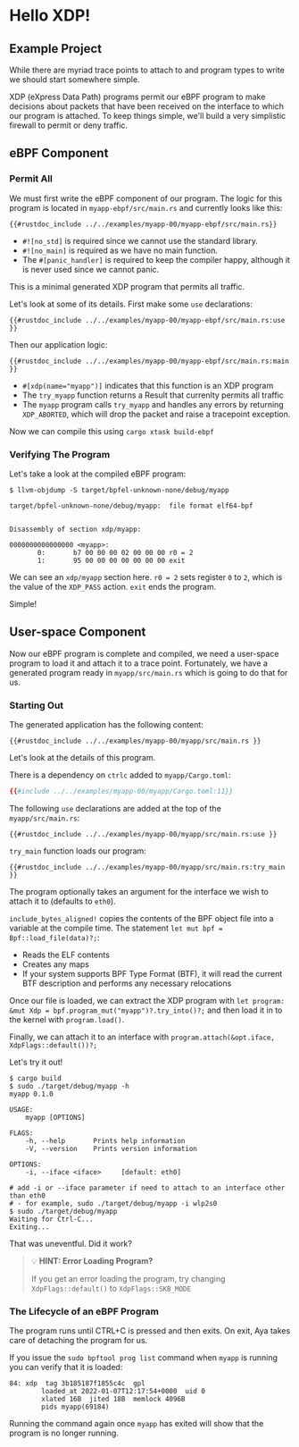 # Hello XDP!

## Example Project

While there are myriad trace points to attach to and program types to write we should start somewhere simple.

XDP (eXpress Data Path) programs permit our eBPF program to make decisions about packets that have been received on the interface to which our program is attached. To keep things simple, we'll build a very simplistic firewall to permit or deny traffic.

## eBPF Component

### Permit All

We must first write the eBPF component of our program.
The logic for this program is located in `myapp-ebpf/src/main.rs` and currently looks like this:

```rust,ignore
{{#rustdoc_include ../../examples/myapp-00/myapp-ebpf/src/main.rs}}
```

- `#![no_std]` is required since we cannot use the standard library.
- `#![no_main]` is required as we have no main function.
- The `#[panic_handler]` is required to keep the compiler happy, although it is never used since we cannot panic.

This is a minimal generated XDP program that permits all traffic.

Let's look at some of its details.
First make some `use` declarations:

```rust,ignore
{{#rustdoc_include ../../examples/myapp-00/myapp-ebpf/src/main.rs:use }}
```

Then our application logic:

```rust,ignore
{{#rustdoc_include ../../examples/myapp-00/myapp-ebpf/src/main.rs:main }}
```

- `#[xdp(name="myapp")]` indicates that this function is an XDP program
- The `try_myapp` function returns a Result that currenlty permits all traffic
- The `myapp` program calls `try_myapp` and handles any errors by returning `XDP_ABORTED`, which will drop the packet and raise a tracepoint exception.

Now we can compile this using `cargo xtask build-ebpf`

### Verifying The Program

Let's take a look at the compiled eBPF program:

```console
$ llvm-objdump -S target/bpfel-unknown-none/debug/myapp

target/bpfel-unknown-none/debug/myapp:  file format elf64-bpf


Disassembly of section xdp/myapp:

0000000000000000 <myapp>:
       0:       b7 00 00 00 02 00 00 00 r0 = 2
       1:       95 00 00 00 00 00 00 00 exit
```

We can see an `xdp/myapp` section here.
`r0 = 2` sets register `0` to `2`, which is the value of the `XDP_PASS` action.
`exit` ends the program.

Simple!

## User-space Component

Now our eBPF program is complete and compiled, we need a user-space program to load it and attach it to a trace point.
Fortunately, we have a generated program ready in `myapp/src/main.rs` which is going to do that for us.

### Starting Out

The generated application has the following content:

```rust,ignore
{{#rustdoc_include ../../examples/myapp-00/myapp/src/main.rs }}
```

Let's look at the details of this program.

There is a dependency on `ctrlc` added to `myapp/Cargo.toml`:
```toml
{{#include ../../examples/myapp-00/myapp/Cargo.toml:11}}
```

The following `use` declarations are added at the top of the `myapp/src/main.rs`:

```rust,ignore
{{#rustdoc_include ../../examples/myapp-00/myapp/src/main.rs:use }}
```


`try_main` function loads our program:

```rust,ignore
{{#rustdoc_include ../../examples/myapp-00/myapp/src/main.rs:try_main }}
```


The program optionally takes an argument for the interface we wish to attach it to (defaults to `eth0`).

`include_bytes_aligned!` copies the contents of the BPF object file
into a variable at the compile time.
The statement `let mut bpf = Bpf::load_file(data)?;`:
- Reads the ELF contents
- Creates any maps
- If your system supports BPF Type Format (BTF), it will read the current BTF description and performs any necessary relocations

Once our file is loaded, we can extract the XDP program with `let program: &mut Xdp = bpf.program_mut("myapp")?.try_into()?;` and then load it in to the kernel with `program.load()`.

Finally, we can attach it to an interface with `program.attach(&opt.iface, XdpFlags::default())?;`

Let's try it out!

```console
$ cargo build
$ sudo ./target/debug/myapp -h
myapp 0.1.0

USAGE:
    myapp [OPTIONS]

FLAGS:
    -h, --help       Prints help information
    -V, --version    Prints version information

OPTIONS:
    -i, --iface <iface>     [default: eth0]

# add -i or --iface parameter if need to attach to an interface other than eth0
# - for example, sudo ./target/debug/myapp -i wlp2s0
$ sudo ./target/debug/myapp
Waiting for Ctrl-C...
Exiting...
```

That was uneventful. Did it work?

> 💡 **HINT: Error Loading Program?**
>
> If you get an error loading the program, try changing `XdpFlags::default()` to `XdpFlags::SKB_MODE`

### The Lifecycle of an eBPF Program

The program runs until CTRL+C is pressed and then exits.
On exit, Aya takes care of detaching the program for us.

If you issue the `sudo bpftool prog list` command when `myapp` is running you can verify that it is loaded:

```console
84: xdp  tag 3b185187f1855c4c  gpl
        loaded_at 2022-01-07T12:17:54+0000  uid 0
        xlated 16B  jited 18B  memlock 4096B
        pids myapp(69184)
```

Running the command again once `myapp` has exited will show that the program is no longer running.
